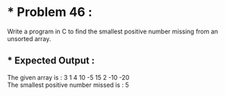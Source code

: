# * Problem 46 :

Write a program in C to find the smallest positive number missing from an unsorted array.  

## * Expected Output : 

The given array is : 3 1 4 10 -5 15 2 -10 -20  
The smallest positive number missed is : 5  
